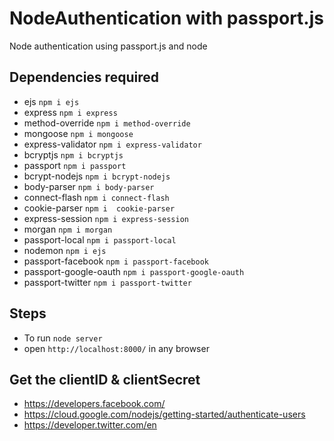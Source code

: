 # NodeAuthentication with passport.js
Node authentication using passport.js and node

## Dependencies required
* ejs `npm i ejs`
* express `npm i express`
* method-override `npm i method-override`
* mongoose `npm i mongoose`
* express-validator `npm i express-validator`
* bcryptjs `npm i bcryptjs`
* passport `npm i passport`
* bcrypt-nodejs `npm i bcrypt-nodejs`
* body-parser `npm i body-parser`
* connect-flash `npm i connect-flash`
* cookie-parser `npm i  cookie-parser`
* express-session `npm i express-session`
* morgan `npm i morgan`
* passport-local `npm i passport-local`
* nodemon `npm i ejs`
* passport-facebook `npm i passport-facebook`
* passport-google-oauth `npm i passport-google-oauth`
* passport-twitter `npm i passport-twitter`

## Steps
* To run `node server`
* open `http://localhost:8000/` in any browser

## Get the clientID & clientSecret
* https://developers.facebook.com/
* https://cloud.google.com/nodejs/getting-started/authenticate-users
* https://developer.twitter.com/en


  
